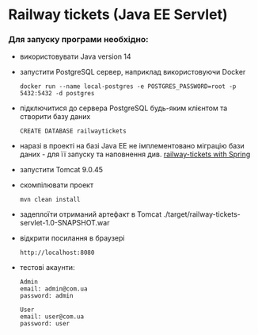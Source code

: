 # Railway tickets (Java EE Servlet)

### Для запуску програми необхідно:
- використовувати Java version 14

- запустити PostgreSQL сервер, наприклад використовуючи Docker
  ```
  docker run --name local-postgres -e POSTGRES_PASSWORD=root -p 5432:5432 -d postgres
  ```
- підключитися до сервера PostgreSQL будь-яким клієнтом та створити базу даних 
  ```
  CREATE DATABASE railwaytickets
  ```
- наразі в проекті на базі Java EE не імплементовано міграцію бази даних - для її запуску та наповнення див. 
  [railway-tickets with Spring](https://github.com/YuliiaLysak/railway-tickets/tree/main/railway-tickets-spring/README.md)
  
- запустити Tomcat 9.0.45

- скомпілювати проект
  ```
  mvn clean install
  ```
- задеплоїти отриманий артефакт в Tomcat ./target/railway-tickets-servlet-1.0-SNAPSHOT.war

- відкрити посилання в браузері
  ```
  http://localhost:8080
  ```
- тестові акаунти:
  ```
  Admin
  email: admin@com.ua
  password: admin
  ```
  ```
  User
  email: user@com.ua
  password: user
  ```

